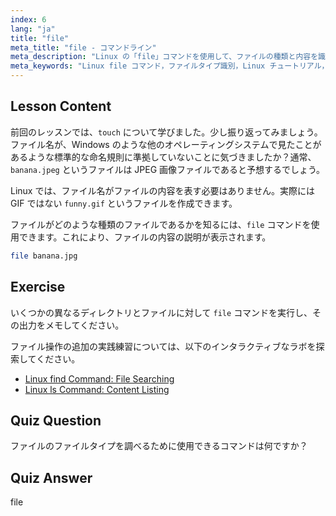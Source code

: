 ```yaml
---
index: 6
lang: "ja"
title: "file"
meta_title: "file - コマンドライン"
meta_description: "Linux の「file」コマンドを使用して、ファイルの種類と内容を識別する方法を学びます。この初心者向けのガイドで、Linux のファイル命名規則を理解しましょう。"
meta_keywords: "Linux file コマンド，ファイルタイプ識別，Linux チュートリアル，ファイル命名，初心者向け Linux, Linux ガイド"
---
```


## Lesson Content

前回のレッスンでは、`touch` について学びました。少し振り返ってみましょう。ファイル名が、Windows のような他のオペレーティングシステムで見たことがあるような標準的な命名規則に準拠していないことに気づきましたか？通常、`banana.jpeg` というファイルは JPEG 画像ファイルであると予想するでしょう。

Linux では、ファイル名がファイルの内容を表す必要はありません。実際には GIF ではない `funny.gif` というファイルを作成できます。

ファイルがどのような種類のファイルであるかを知るには、`file` コマンドを使用できます。これにより、ファイルの内容の説明が表示されます。

```bash
file banana.jpg
```

## Exercise

いくつかの異なるディレクトリとファイルに対して `file` コマンドを実行し、その出力をメモしてください。

ファイル操作の追加の実践練習については、以下のインタラクティブなラボを探索してください。

- [Linux find Command: File Searching](https://labex.io/ja/labs/linux-linux-find-command-file-searching-219191)
- [Linux ls Command: Content Listing](https://labex.io/ja/labs/linux-linux-ls-command-content-listing-219205)

## Quiz Question

ファイルのファイルタイプを調べるために使用できるコマンドは何ですか？

## Quiz Answer

file
